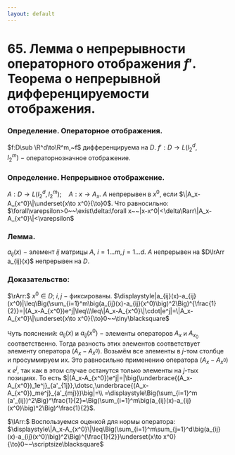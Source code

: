 ```yaml
---
layout: default
---
```

# 65. Лемма о непрерывности операторного отображения $f'$. Теорема о непрерывной дифференцируемости отображения.

### Определение. Операторное отображения.
$f:D\sub \R^d\to\R^m,~f$ дифференцируема на $D.$
$f':D\to L(l_2^d,l_2^m)~-~$операторнозначное отображение.

### Определение. Непрерывное отображение.
$A:D\to L(l_2^d,l_2^m);\quad A:x\to A_x$.
$A$ непрерывен в $x^0,$ если $\|A_x-A_{x^0}\|\underset{x\to x^0}{\to}0$.
Что равносильно:
$\forall\varepsilon>0~~\exist\delta:\forall x~~|x-x^0|<\delta\Rarr\|A_x-A_{x^0}\|<\varepsilon$

### Лемма.
$a_{ij}(x)~-~$элемент $ij$ матрицы $A,~i=1\dots m,j=1\dots d$.
$A$ непрерывен на $D\lrArr a_{ij}(x)$ непрерывен на $D$.

### Доказательство:
$\rArr:$
$x^0\in D;~i,j~-~$фиксированы.
$\displaystyle|a_{ij}(x)-a_{ij}(x^0)|\leq\Big(\sum_{i=1}^m\big(a_{ij}(x)-a_{ij}(x^0)\big)^2\Big)^{\frac{1}{2}}=|(A_x-A_{x^0})e^j|\leq\\\leq\|A_x-A_{x^0}\|\cdot|e^j|=\|A_x-A_{x^0}\|\underset{x\to x^0}{\to}0~~\tiny\blacksquare$

Чуть пояснений:
$a_{ij}(x)$ и $a_{ij}(x^0)~-~$элементы операторов $A_x$ и $A_{x_0}$ соответственно. Тогда разность этих элементов соответствует элементу оператора $(A_x-A_{x^0})$. Возьмём все элементы в $j$-том столбце и просуммируем их. Это равносильно применению оператора $(A_x-A_{x^0})$ к $e^j$, так как в этом случае останутся только элементы на $j$-тых позициях.
То есть $|(A_x-A_{x^0})e^j|=|\big(\underbrace{(A_x-A_{x^0})_1e^j}_{a'_{1j}},\dotsc,\underbrace{(A_x-A_{x^0})_me^j}_{a'_{mj}})\big|=\\
=\displaystyle\Big(\sum_{i=1}^m (a'_{ij})^2\Big)^\frac{1}{2}=\Big(\sum_{i=1}^m\big(a_{ij}(x)-a_{ij}(x^0)\big)^2\Big)^\frac{1}{2}$.

$\lArr:$
Воспользуемся оценкой для нормы оператора:
$\displaystyle\|A_x-A_{x^0}\|\leq\Big(\sum_{i=1}^m\sum_{j=1}^d\big(a_{ij}(x)-a_{ij}(x^0)\big)^2\Big)^{\frac{1}{2}}\underset{x\to x^0}{\to}0~~\scriptsize\blacksquare$